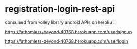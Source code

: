 # registration-login-rest-api
consumed from volley library android
APIs on heroku :

https://fathomless-beyond-40768.herokuapp.com/user/signup

https://fathomless-beyond-40768.herokuapp.com/user/login
